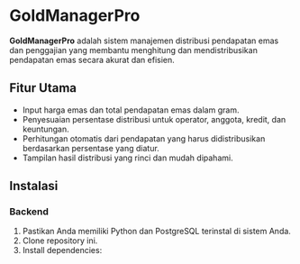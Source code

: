 # GoldManagerPro

**GoldManagerPro** adalah sistem manajemen distribusi pendapatan emas dan penggajian yang membantu menghitung dan mendistribusikan pendapatan emas secara akurat dan efisien.

## Fitur Utama
- Input harga emas dan total pendapatan emas dalam gram.
- Penyesuaian persentase distribusi untuk operator, anggota, kredit, dan keuntungan.
- Perhitungan otomatis dari pendapatan yang harus didistribusikan berdasarkan persentase yang diatur.
- Tampilan hasil distribusi yang rinci dan mudah dipahami.

## Instalasi

### Backend
1. Pastikan Anda memiliki Python dan PostgreSQL terinstal di sistem Anda.
2. Clone repository ini.
3. Install dependencies:
